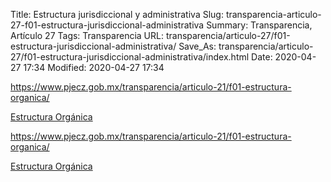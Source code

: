 Title: Estructura jurisdiccional y administrativa
Slug: transparencia-articulo-27-f01-estructura-jurisdiccional-administrativa
Summary: Transparencia, Artículo 27
Tags: Transparencia
URL: transparencia/articulo-27/f01-estructura-jurisdiccional-administrativa/
Save_As: transparencia/articulo-27/f01-estructura-jurisdiccional-administrativa/index.html
Date: 2020-04-27 17:34
Modified: 2020-04-27 17:34



<https://www.pjecz.gob.mx/transparencia/articulo-21/f01-estructura-organica/>

[Estructura Orgánica](https://archivista.poderjudicialcoahuila.gob.mx/transparencia/articulo-21/f01-estructura-organica/)


<https://www.pjecz.gob.mx/transparencia/articulo-21/f01-estructura-organica/>

[Estructura Orgánica](/transparencia/articulo-21/f01-estructura-organica/)



